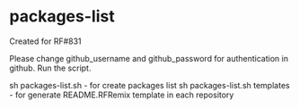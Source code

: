 packages-list
=============

Created for RF#831

Please change github_username and github_password for authentication in github.
Run the script.

sh packages-list.sh             - for create packages list
sh packages-list.sh templates   - for generate README.RFRemix template in each repository